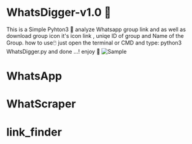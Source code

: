 
# WhatsDigger-v1.0 🧰
This is a Simple Pyhton3 🐍 analyze Whatsapp group link and as well as download group icon it's icon link , uniqe ID of group and Name of the Group.
how to use🖱️
just open the terminal or CMD and type:
python3 WhatsDigger.py
and done ...! enjoy 🎲
![Sample](https://user-images.githubusercontent.com/75201919/124554571-1ba58580-de04-11eb-85a5-8c0c6695afa4.png)
# WhatsApp
# WhatScraper
# link_finder
